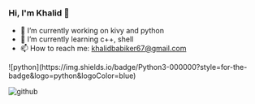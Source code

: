 ### Hi, I'm Khalid 👋

- 🔭 I’m currently working on kivy and python 
- 🌱 I’m currently learning c++, shell
- 📫 How to reach me: khalidbabiker67@gmail.com

<p style="border:3dp;" >![python](https://img.shields.io/badge/Python3-000000?style=for-the-badge&logo=python&logoColor=blue)</p>

![github](https://img.shields.io/badge/GitHub-ffffff?style=for-the-badge&logo=GitHub&logoColor=blue)

